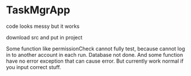 # TaskMgrApp

code looks messy but it works<br/>


download src and put in project

Some function like permissionCheck cannot fully test, because cannot log in to another account in each run.
Database not done.
And some function have no error exception that can cause error.
But currently work normal if you input correct stuff.
